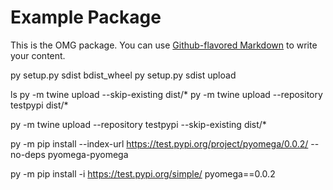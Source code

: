 # Example Package

This is the OMG package. You can use
[Github-flavored Markdown](https://guides.github.com/features/mastering-markdown/)
to write your content.

py setup.py sdist bdist_wheel
py setup.py sdist upload

ls
py -m twine upload --skip-existing dist/*
py -m twine upload --repository testpypi dist/*

py -m twine upload --repository testpypi --skip-existing dist/*


py -m pip install --index-url  https://test.pypi.org/project/pyomega/0.0.2/ --no-deps pyomega-pyomega

py -m pip install -i https://test.pypi.org/simple/ pyomega==0.0.2

